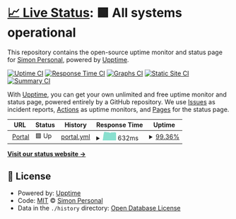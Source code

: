 # [📈 Live Status](https://status.junkunren.com): <!--live status--> **🟩 All systems operational**

This repository contains the open-source uptime monitor and status page for [Simon Personal](https://status.junkunren.com), powered by [Upptime](https://github.com/upptime/upptime).

[![Uptime CI](https://github.com/simonrenorg/status/workflows/Uptime%20CI/badge.svg)](https://github.com/simonrenorg/status/actions?query=workflow%3A%22Uptime+CI%22)
[![Response Time CI](https://github.com/simonrenorg/status/workflows/Response%20Time%20CI/badge.svg)](https://github.com/simonrenorg/status/actions?query=workflow%3A%22Response+Time+CI%22)
[![Graphs CI](https://github.com/simonrenorg/status/workflows/Graphs%20CI/badge.svg)](https://github.com/simonrenorg/status/actions?query=workflow%3A%22Graphs+CI%22)
[![Static Site CI](https://github.com/simonrenorg/status/workflows/Static%20Site%20CI/badge.svg)](https://github.com/simonrenorg/status/actions?query=workflow%3A%22Static+Site+CI%22)
[![Summary CI](https://github.com/simonrenorg/status/workflows/Summary%20CI/badge.svg)](https://github.com/simonrenorg/status/actions?query=workflow%3A%22Summary+CI%22)

With [Upptime](https://upptime.js.org), you can get your own unlimited and free uptime monitor and status page, powered entirely by a GitHub repository. We use [Issues](https://github.com/simonrenorg/status/issues) as incident reports, [Actions](https://github.com/simonrenorg/status/actions) as uptime monitors, and [Pages](https://status.junkunren.com) for the status page.

<!--start: status pages-->
<!-- This summary is generated by Upptime (https://github.com/upptime/upptime) -->
<!-- Do not edit this manually, your changes will be overwritten -->
<!-- prettier-ignore -->
| URL | Status | History | Response Time | Uptime |
| --- | ------ | ------- | ------------- | ------ |
| <img alt="" src="https://icons.duckduckgo.com/ip3/api.junkunren.com.ico" height="13"> [Portal](https://api.junkunren.com/portal) | 🟩 Up | [portal.yml](https://github.com/simonrenorg/status/commits/HEAD/history/portal.yml) | <details><summary><img alt="Response time graph" src="./graphs/portal/response-time-week.png" height="20"> 632ms</summary><br><a href="https://status.junkunren.com/history/portal"><img alt="Response time 630" src="https://img.shields.io/endpoint?url=https%3A%2F%2Fraw.githubusercontent.com%2Fsimonrenorg%2Fstatus%2FHEAD%2Fapi%2Fportal%2Fresponse-time.json"></a><br><a href="https://status.junkunren.com/history/portal"><img alt="24-hour response time 603" src="https://img.shields.io/endpoint?url=https%3A%2F%2Fraw.githubusercontent.com%2Fsimonrenorg%2Fstatus%2FHEAD%2Fapi%2Fportal%2Fresponse-time-day.json"></a><br><a href="https://status.junkunren.com/history/portal"><img alt="7-day response time 632" src="https://img.shields.io/endpoint?url=https%3A%2F%2Fraw.githubusercontent.com%2Fsimonrenorg%2Fstatus%2FHEAD%2Fapi%2Fportal%2Fresponse-time-week.json"></a><br><a href="https://status.junkunren.com/history/portal"><img alt="30-day response time 630" src="https://img.shields.io/endpoint?url=https%3A%2F%2Fraw.githubusercontent.com%2Fsimonrenorg%2Fstatus%2FHEAD%2Fapi%2Fportal%2Fresponse-time-month.json"></a><br><a href="https://status.junkunren.com/history/portal"><img alt="1-year response time 630" src="https://img.shields.io/endpoint?url=https%3A%2F%2Fraw.githubusercontent.com%2Fsimonrenorg%2Fstatus%2FHEAD%2Fapi%2Fportal%2Fresponse-time-year.json"></a></details> | <details><summary><a href="https://status.junkunren.com/history/portal">99.36%</a></summary><a href="https://status.junkunren.com/history/portal"><img alt="All-time uptime 99.71%" src="https://img.shields.io/endpoint?url=https%3A%2F%2Fraw.githubusercontent.com%2Fsimonrenorg%2Fstatus%2FHEAD%2Fapi%2Fportal%2Fuptime.json"></a><br><a href="https://status.junkunren.com/history/portal"><img alt="24-hour uptime 100.00%" src="https://img.shields.io/endpoint?url=https%3A%2F%2Fraw.githubusercontent.com%2Fsimonrenorg%2Fstatus%2FHEAD%2Fapi%2Fportal%2Fuptime-day.json"></a><br><a href="https://status.junkunren.com/history/portal"><img alt="7-day uptime 99.36%" src="https://img.shields.io/endpoint?url=https%3A%2F%2Fraw.githubusercontent.com%2Fsimonrenorg%2Fstatus%2FHEAD%2Fapi%2Fportal%2Fuptime-week.json"></a><br><a href="https://status.junkunren.com/history/portal"><img alt="30-day uptime 99.71%" src="https://img.shields.io/endpoint?url=https%3A%2F%2Fraw.githubusercontent.com%2Fsimonrenorg%2Fstatus%2FHEAD%2Fapi%2Fportal%2Fuptime-month.json"></a><br><a href="https://status.junkunren.com/history/portal"><img alt="1-year uptime 99.71%" src="https://img.shields.io/endpoint?url=https%3A%2F%2Fraw.githubusercontent.com%2Fsimonrenorg%2Fstatus%2FHEAD%2Fapi%2Fportal%2Fuptime-year.json"></a></details>

<!--end: status pages-->

[**Visit our status website →**](https://status.junkunren.com)

## 📄 License

- Powered by: [Upptime](https://github.com/upptime/upptime)
- Code: [MIT](./LICENSE) © [Simon Personal](https://status.junkunren.com)
- Data in the `./history` directory: [Open Database License](https://opendatacommons.org/licenses/odbl/1-0/)
